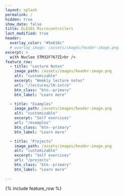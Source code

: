 ```yaml
---
layout: splash
permalink: /
hidden: true
show_date: false
title: ELE201 Microcontrollers
last_modified: true
header:
  overlay_color: "#5e616c"
  # overlay_image: /assets/images/header-image.png
excerpt: >
  with Nucleo STM32F767ZI<br />
feature_row:
  - title: "Lecture Notes"
    image_path: /assets/images/header-image.png
    alt: "customizable"
    excerpt: "Weekly lecture notes"
    url: "/lectures/l0-intro"
    btn_class: "btn--primary"
    btn_label: "Learn more"

  - title: "Examples"
    image_path: /assets/images/header-image.png
    alt: "customizable"
    excerpt: "Self exercises"
    url: "/examples"
    btn_class: "btn--primary"
    btn_label: "Learn more"

  - title: "Projects"
    image_path: /assets/images/header-image.png
    alt: "customizable"
    excerpt: "Self exercises"
    url: "/projects"
    btn_class: "btn--primary"
    btn_label: "Learn more"

---
```


{% include feature_row %}


<!-- [How to modify this website?](/how2){: .btn .btn--info} -->

